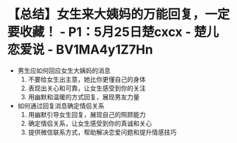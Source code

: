 # 【总结】女生来大姨妈的万能回复，一定要收藏！ - P1：5月25日楚cxcx - 楚儿恋爱说 - BV1MA4y1Z7Hn

-   男生应如何回应女生大姨妈的消息
    1.  不要给女生出主意，她比你更懂自己的身体
    2.  表现出关心和可靠，让女生感受到你的关注
    3.  用幽默和温暖的方式回复，展现男友力量
-   如何通过回复消息确定情侣关系
    1.  用幽默引导女生回复，展现自己的照顾能力
    2.  确定情侣关系，让女生感受到你的真诚和关心
    3.  提供微信联系方式，帮助解决恋爱问题和提升情感技巧
